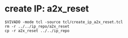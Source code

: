 # create IP: a2x_reset

```
$VIVADO -mode tcl -source tcl/create_ip_a2x_reset.tcl
rm -r ../../ip_repo/a2x_reset
cp -r a2x_reset ../../ip_repo
```

